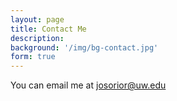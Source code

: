 ```yaml
---
layout: page
title: Contact Me
description: 
background: '/img/bg-contact.jpg'
form: true
---
```


You can email me at <a href="mailto:josorior@uw.edu"> josorior@uw.edu </a>